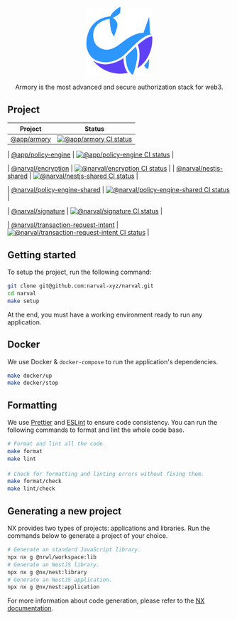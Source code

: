 <p align="center">
  <a href="https://www.narval.xyz/" target="blank"><img src="./resource/narval_logo.png" width="150" alt="Narval logo" /></a>
</p>
<p align="center">Armory is the most advanced and secure authorization stack for web3.</p>

## Project

| Project                                                                               | Status                                                                                                                                                                                                                                                                                           |
| ------------------------------------------------------------------------------------- | ------------------------------------------------------------------------------------------------------------------------------------------------------------------------------------------------------------------------------------------------------------------------------------------------ |
| [@app/armory](./apps/armory/README.md)                                                | <a href="https://github.com/narval-xyz/narval/actions/workflows/armory.yml" target="_blank"><img src="https://github.com/narval-xyz/narval/actions/workflows/armory.yml/badge.svg?branch=main" alt="@app/armory CI status" /></a> |

| [@app/policy-engine](./apps/policy-engine/README.md)                                  | <a href="https://github.com/narval-xyz/narval/actions/workflows/policy-engine.yml" target="_blank"><img src="https://github.com/narval-xyz/narval/actions/workflows/policy-engine.yml/badge.svg?branch=main" alt="@app/policy-engine CI status" /></a> |

| [@narval/encryption](./packages/encryption/README.md) | <a href="https://github.com/narval-xyz/narval/actions/workflows/encryption.yml" target="_blank"><img src="https://github.com/narval-xyz/narval/actions/workflows/encryption.yml/badge.svg?branch=main" alt="@narval/encryption CI status" /></a> |
                                                                                                                                     | [@narval/nestjs-shared](./packages/nestjs-shared/README.md)                              | <a href="https://github.com/narval-xyz/narval/actions/workflows/nestjs-shared.yml" target="_blank"><img src="https://github.com/narval-xyz/narval/actions/workflows/nestjs-shared.yml/badge.svg?branch=main" alt="@narval/nestjs-shared CI status" /></a> |

| [@narval/policy-engine-shared](./packages/policy-engine-shared/README.md)             | <a href="https://github.com/narval-xyz/narval/actions/workflows/policy-engine-shared.yml" target="_blank"><img src="https://github.com/narval-xyz/narval/actions/workflows/policy-engine-shared.yml/badge.svg?branch=main" alt="@narval/policy-engine-shared CI status" /></a> |

| [@narval/signature](./packages/signature/README.md) | <a href="https://github.com/narval-xyz/narval/actions/workflows/signature.yml" target="_blank"><img src="https://github.com/narval-xyz/narval/actions/workflows/signature.yml/badge.svg?branch=main" alt="@narval/signature CI status" /></a> |
                                                                                                 
| [@narval/transaction-request-intent](./packages/transaction-request-intent/README.md) | <a href="https://github.com/narval-xyz/narval/actions/workflows/transaction-request-intent.yml" target="_blank"><img src="https://github.com/narval-xyz/narval/actions/workflows/transaction-request-intent.yml/badge.svg?branch=main" alt="@narval/transaction-request-intent CI status" /></a> |

## Getting started

To setup the project, run the following command:

```bash
git clone git@github.com:narval-xyz/narval.git
cd narval
make setup
```

At the end, you must have a working environment ready to run any application.

## Docker

We use Docker & `docker-compose` to run the application's dependencies.

```bash
make docker/up
make docker/stop
```

## Formatting

We use [Prettier](https://prettier.io/) and [ESLint](https://eslint.org/) to
ensure code consistency. You can run the following commands to format and lint
the whole code base.

```bash
# Format and lint all the code.
make format
make lint

# Check for formatting and linting errors without fixing them.
make format/check
make lint/check
```

## Generating a new project

NX provides two types of projects: applications and libraries. Run the commands
below to generate a project of your choice.

```bash
# Generate an standard JavaScript library.
npx nx g @nrwl/workspace:lib
# Generate an NestJS library.
npx nx g @nx/nest:library
# Generate an NestJS application.
npx nx g @nx/nest:application
```

For more information about code generation, please refer to the [NX
documentation](https://nx.dev/nx-api/nx).
